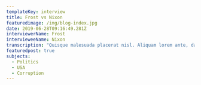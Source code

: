 ```yaml
---
templateKey: interview
title: Frost vs Nixon
featuredimage: /img/blog-index.jpg
date: 2019-06-28T09:16:49.281Z
interviewerName: Frost
intervieweeName: Nixon
transcription: "Quisque malesuada placerat nisl. Aliquam lorem ante, dapibus in, viverra quis, feugiat a, tellus. Phasellus tempus. Morbi ac felis. Quisque id odio.\r\n\n\r\n\nAenean viverra rhoncus pede. Phasellus viverra nulla ut metus varius laoreet. Ut tincidunt tincidunt erat. Nam pretium turpis et arcu. Etiam sit amet orci eget eros faucibus tincidunt.\r\n\n\r\n\nAenean commodo ligula eget dolor. Vestibulum turpis sem, aliquet eget, lobortis pellentesque, rutrum eu, nisl. In hac habitasse platea dictumst. Phasellus viverra nulla ut metus varius laoreet. Donec quam felis, ultricies nec, pellentesque eu, pretium quis, sem.\r\n\n\r\n\nDuis arcu tortor, suscipit eget, imperdiet nec, imperdiet iaculis, ipsum. Morbi mattis ullamcorper velit. Phasellus volutpat, metus eget egestas mollis, lacus lacus blandit dui, id egestas quam mauris ut lacus. Donec posuere vulputate arcu. Phasellus consectetuer vestibulum elit.\r\n\n\r\n\nAenean commodo ligula eget dolor. Suspendisse non nisl sit amet velit hendrerit rutrum. Aliquam lobortis. Vestibulum ante ipsum primis in faucibus orci luctus et ultrices posuere cubilia Curae; Sed aliquam, nisi quis porttitor congue, elit erat euismod orci, ac placerat dolor lectus quis orci. Praesent egestas neque eu enim."
featuredpost: true
subjects:
  - Politics
  - USA
  - Corruption
---
```


